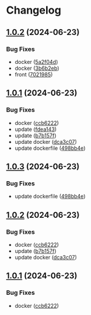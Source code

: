 # Changelog

## [1.0.2](https://github.com/dimaserbenyuk/devops-course/compare/frontend-v1.0.1...frontend-v1.0.2) (2024-06-23)


### Bug Fixes

* docker ([5a2f04d](https://github.com/dimaserbenyuk/devops-course/commit/5a2f04d56102910b0fdacb0a7aa78186f0556e1f))
* docker ([3b6b2eb](https://github.com/dimaserbenyuk/devops-course/commit/3b6b2ebcac0f233d8d1d1a163ea056d34448e448))
* front ([7021985](https://github.com/dimaserbenyuk/devops-course/commit/70219854b582f30363185a0dc8dd899d71a79c46))

## [1.0.1](https://github.com/dimaserbenyuk/devops-course/compare/frontend-v1.0.0...frontend-v1.0.1) (2024-06-23)


### Bug Fixes

* docker ([ccb6222](https://github.com/dimaserbenyuk/devops-course/commit/ccb62221460fdfbbfd80db9b5db1719691214e3c))
* update ([fdea143](https://github.com/dimaserbenyuk/devops-course/commit/fdea14382635bac4b3590f28fa94c3431b049e0c))
* update ([b7b157f](https://github.com/dimaserbenyuk/devops-course/commit/b7b157fbe83ed42c5249eaea466f233bfdb82b11))
* update docker ([dca3c07](https://github.com/dimaserbenyuk/devops-course/commit/dca3c071e158b0c0b69349a1c791e14af5a31aa5))
* update dockerfile ([498bb4e](https://github.com/dimaserbenyuk/devops-course/commit/498bb4e5075e35428c010b4881d885d211d2d9f4))

## [1.0.3](https://github.com/dimaserbenyuk/devops-course/compare/frontend-v1.0.2...frontend-v1.0.3) (2024-06-23)


### Bug Fixes

* update dockerfile ([498bb4e](https://github.com/dimaserbenyuk/devops-course/commit/498bb4e5075e35428c010b4881d885d211d2d9f4))

## [1.0.2](https://github.com/dimaserbenyuk/devops-course/compare/frontend-v1.0.1...frontend-v1.0.2) (2024-06-23)


### Bug Fixes

* docker ([ccb6222](https://github.com/dimaserbenyuk/devops-course/commit/ccb62221460fdfbbfd80db9b5db1719691214e3c))
* update ([b7b157f](https://github.com/dimaserbenyuk/devops-course/commit/b7b157fbe83ed42c5249eaea466f233bfdb82b11))
* update docker ([dca3c07](https://github.com/dimaserbenyuk/devops-course/commit/dca3c071e158b0c0b69349a1c791e14af5a31aa5))

## [1.0.1](https://github.com/dimaserbenyuk/devops-course/compare/frontend-v1.0.0...frontend-v1.0.1) (2024-06-23)


### Bug Fixes

* docker ([ccb6222](https://github.com/dimaserbenyuk/devops-course/commit/ccb62221460fdfbbfd80db9b5db1719691214e3c))

